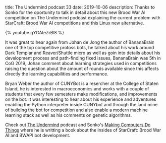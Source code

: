 title: The Undermind podcast 33
date: 2019-10-06
description: Thanks to Sonko for the oportunity to talk in detail about this new Brood War AI competition on The Undermind podcast explaining the current problem with StarCraft: Brood War AI competitions and this Linux new alternative.

{% youtube qYGAteZrBl8 %}

It was great to hear again from Johan de Jong the author of BananaBrain one of the top competitive protoss bots, he talked about his work around Dark Templar and Reaver/Shuttle micro as well as goin into details about his development process and path-finding fixed issues, BananaBrain was 5th in CoG 2019, Johan comment about learning strategies used in competitions raising the question about the amount of rounds available since this affects directly the learning capabilities and performance.

Bryan Weber the author of CUNYBot is a resercher at the College of Staten Island, he is interested in macroeconomics and works with a couple of students that every few semesters make modifications, and improvements on the bot. It was interesting to hear about his experience and adventures enabling the Python interpreter inside CUNYbot and through the land mine of building the bot for competition and also enable a modern machine learning stack as well as his comments on genetic algorithms.

Check out [The Undermind](https://makingcomputerdothings.com/category/podcast/) podcast and Sonko's [Making Computers Do Things](https://makingcomputerdothings.com) where he is writting a book about the insides of StarCraft: Brood War AI and BWAPI bot development.
